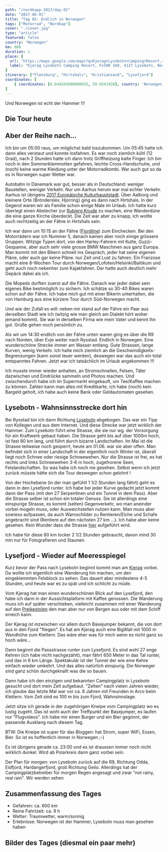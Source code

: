 ```yaml
---
path: "/nordkapp-2017/day-02"
date: "2017-06-01"
title: "Tag 02: Endlich in Norwegen"
tags: ["Motorrad", "Nordkap"]
cover: "./cover.jpg"
type: "article"
featured: false
country: "Norwegen"
km: 600
duration: 1
place: {
  url: "https://maps.google.com/maps?q=Kjerag+Lysebotn+Camping+Resort,+Fv500+160,+4127+Lysebotn,+Norway@59.0541038,6.649265600000035&z=10",
  label: "Kjerag Lysebotn Camping Resort, Fv500 160, 4127 Lysebotn, Norway"
}
itinerary: ["Flensburg", "Hirtshals", "Kristiansand", "Lysefjord"]
coordinates: [
    { coordinates: [6.649265600000035, 59.0541038], country: 'Norwegen' },
]
---
```


Und Norwegen ist echt der Hammer !!!

## Die Tour heute

<rehype-image src="Tour-Day-02.png"><center></center></rehype-image>

## Aber der Reihe nach...

Ich bin um 05:00 raus, um möglichst bald loszukommen. Um 05:45 hatte ich dann alles verstaut und konnte losfahren. Es war noch ziemlich kühl (12 Grad), nach 2 Stunden hatte ich dann trotz Griffheizung kalte Finger. Ich bin noch in den Sommerklammotten gefahren, leichte Cross-Handschuhe, und (noch) keine warme Kleidung unter der Motorradkombi. War auch gut so da es in Norwegen super Wetter war.

<rehype-image src="IMG_1196.JPG"><center></center></rehype-image>

Autobahn in Dänemark war gut, besser als in Deutschland: weniger Baustellen, weniger Verkehr. Nur um Aarhus herum war mal echter Verkehr. Aarhus ist übrigens [2017 Europäische Kulturhauptstadt](http://www.aarhus2017.dk/de/). Über Aalborg und kleinere Orte (Brönderslev, Hjorring) ging es dann nach Hirtshals. In der Gegend waren wir als Familie schon einige Male im Urlaub. Ich hatte kurz überlegt einen Abstecher zur [Rubjerg Knude](https://en.wikipedia.org/wiki/Rubjerg_Knude_lighthouse) zu machen, eine Wanderdüne die eine ganze Kirche überdeckt. Die Zeit war aber zu knapp, ich wollte auch rechtzeitig an der Fähre in Hirtshals sein.

Ich war dann um 10:15 an der Fähre ([Fjordline](https://www.fjordline.com/en/hirtshals-kristiansand/)) zum Einchecken. Bei den Motorrädern war ich Nummer 5, danach kamen aber noch einige grössere Gruppen. Witzige Typen dort, von den Harley-Fahrern mit Kutte, Guzzi-Gespanne, aber auch sehr viele grosse BMW Maschinen aus ganz Europa. Man kommt mit den Bikern schnell ins Gespräch, jeder hat seine eigenen Pläne, oder auch gar keine Pläne. nur Zeit und Lust zu fahren. Ein Franzose macht eine 8-Wochen Tour durch Norwegen/Lofoten/Helsinki/Baltikum und geht auch noch nebenher zum Kajakfahren. Der hatte auch deutlich mehr Gepäck dabei als ich.

Die Mopeds durften zuerst auf die Fähre. Danach war jeder dabei sein eigenes Bike bestmöglich zu sichern. Ich schätze so 30-40 Bikes waren schon auf der Fähre. Ich habe mich gut mit einer Bikerin unterhalten, die von Hamburg aus eine kürzere Tour durch Süd-Norwegen macht.

Und wie der Zufall es will: neben mir stand auf der Fähre ein Paar aus derselben Stadt wie ich (witzig wie man gleich am Dialekt hört woher jemand kommt). Sie war in derselben Firma wie mein Vater und kennt ihn gut. Grüße gehen noch persönlich zu.

<photo-composition>
<rehype-image src="IMG_1209.JPG"><center></center></rehype-image>
<rehype-image src="IMG_1243.JPG"><center></center></rehype-image>
</photo-composition>

Als wir um 14:30 endlich von der Fähre unten waren ging es über die R9 nach Norden, über Evje weiter nach Rysstad. Endlich in Norwegen. Eine wunderschöne Strecke immer am Wasser entlang. Gute Strassen, lange Kurven, wenig Verkehr. Ich halte mich ziemlich an die Geschwindigkeits-Begrenzungen (kann sonst teuer werden), deswegen war das auch ein total entspanntes Fahren. Jetzt war ich tatsächlich im Urlaub angekommen !!!

Ich musste immer wieder anhalten, an Stromschnellen, Felsen, Täler dazwischen und Eindrücke sammeln und Photos machen. Und zwischendurch habe ich im Supermarkt eingekauft, um Tee/Kaffee machen zu können. Zahlen kann man alles mit Kreditkarte, ich habe (noch) kein Bargeld geholt, ich habe auch keine Bank oder Geldautomaten gesehen.

<photo-composition>
<rehype-image src="IMG_1290.JPG"><center></center></rehype-image>
<rehype-image src="IMG_1292.MOV"><center></center></rehype-image>
</photo-composition>

## Lysebotn - Wahnsinnsstrecke dort hin

Bei Rysstad bin ich dann Richtung [Lysebotn](https://de.wikipedia.org/wiki/Lysebotn) abgebogen. Das war ein Tipp von Kollegen und aus dem Internet. Und diese Strecke war jetzt wirklich der Hammer. Zum Lysebotn führt eine Strasse, die sie nur wg. der Vorsorgung für ein Kraftwerk gebaut haben. Die Strasse geht bis auf über 1000m hoch, ist fast 80 km lang, und führt durch bizarre Landschaften. Im Mai ist die Strasse teilweise noch gesperrt, heute am 01.06. war sie aber offen. Man befindet sich in einer Landschaft in der eigentlich noch Winter ist, überall liegt noch Schnee oder riesige Schneewehen. Nur die Strasse ist frei, es hat rechts und links Schneewehen 3-6 m hoch, zugefrorene Seen, Felslandschaften. So was habe ich noch nie gesehen. Selbst wenn ich jetzt zurück müsste hätte sich die Tour deswegen schon gelohnt !

<photo-composition>
<rehype-image src="IMG_1449.JPG"><center></center></rehype-image>
<rehype-image src="IMG_1353.JPG"><center></center></rehype-image>
</photo-composition>

Von der Hochebene (in der man gefühlt 1 1/2 Stunden lang fährt) geht es dann in den Lysefjord runter. Ich habe bei jeder Kurve gedacht jetzt kommt dann der Pass (mit den 27 Serpentinen und ein Tunnel in dem Pass). Aber die Strasse selber ist schon ein totaler Genuss. Sie ist allerdings eine einspurige Strasse, es kommt (selten) Gegenverkehr, wo man aneinder vorbei mogeln muss, oder Ausweichstellen nutzen kann. Man muss aber sowieso aufpassen, da auch Warnschilder zu Rentieren/Elche und Schafe angebracht sind (Rentiere auf den nächsten 27 km ...). Ich habe aber keine gesehen. Kein Wunder dass die Strasse [hier](http://www.dangerousroads.org/europe/norway/76-lysebotn-road-norway.html) aufgeführt wird.

Ich habe für diese 80 km locker 2 1/2 Stunden gebraucht, davon mind 30 min nur für Fotografieren und Staunen.

## Lysefjord - Wieder auf Meeresspiegel

Kurz bevor der Pass nach Lysebotn beginnt kommt man am [Kjerag](https://de.wikipedia.org/wiki/Kjerag) vorbei. Da wollte ich eigentlich eine Wanderung hin machen, um den eingeklemmten Felsblock zu sehen. Das dauert aber mindestens 4-5 Stunden, und heute war es zu spät und ich schlicht zu müde.

Vom Kjerag hat man einen wunderschönen Blick auf den Lysefjord, den habe ich dann in der Aussichtsplaform mit Kaffee genossen. Die Wanderung muss ich auf später verschieben, vielleicht zusammen mit einer Wanderung auf den [Preikestolen](https://de.wikipedia.org/wiki/Preikestolen) den man aber nur von Bergen aus oder mit dem Schiff erreich kann.

Der Kjerag ist inzwischen vor allem durch Basejumper bekannt, die von dort aus in den Fjord "fliegen". Es hat am Kjerag auch eine BigWall mit 1000 m Wandhöhe zum Klettern. Das wäre eher was für mich wenn es nicht ganz so hoch wäre...

<rehype-image src="IMG_1460.JPG"><center></center></rehype-image>

Dann beginnt die Passstrasse runter zum Lysefjord. Es sind wohl 27 enge Kehren (ich habe nicht nachgezählt), man fährt 650 Meter in das Tal runter, und das in 6 km Länge. Spektakulär ist der Tunnel der wie eine Kehre einfach wieder umkehrt. Und das alles natürlich einspurig. Die Norweger sind ganz schön durchgeknallt was die so bauen.

<rehype-image src="IMG_1462.JPG"><center></center></rehype-image>

Dann habe ich den einzigen und bekannten Campingplatz in Lysebotn gesucht und dort mein Zelt aufgebaut. "Zelten" nach vielen Jahren wieder, ich glaube das letzte Mal war vor ca. 8 Jahren mit Freunden in Arco beim Klettern. Vom Zelt sind es 100 m bis zum Fjord, Wahnsinnslage.

<rehype-image src="IMG_1471.JPG"><center></center></rehype-image>

Jetzt sitze ich gerade in der zugehörigen Kneipe vom Campingplatz wo es lustig zugeht. Das ist wohl auch der Treffpunkt der Basejumper, es laufen nur "Flugvideos". Ich habe mir einen Burger und ein Bier gegönnt, der passende Ausklang nach diesem Tag.

<rehype-image src="IMG_1485.JPG"><center></center></rehype-image>

BTW: Die Kneipe ist super für das Bloggen: hat Strom, super WiFi, Essen, Bier. So ist es hoffentlich immer in Norwegen ;-)

Es ist übrigens gerade ca. 23:00 und es ist draussen immer noch nicht wirklich dunkel. Wird ab Polarkreis dann ganz vorbei sein.

Der Plan für morgen: von Lysebotn zurück auf die R9, Richtung Odda, Eidfjord, Hardangerfjord, grob Richtung Geilo. Allerdings hat der Campingplatzbetreiber für morgen Regen angesagt und zwar "not rainy, real rain". Wir werden sehen

## Zusammenfassung des Tages

* Gefahren: ca. 600 km
* Reine Fahrtzeit: ca. 9 h
* Wetter: Traumwetter, warm/sonnig
* Erlebnisse: Norwegen ist der Hammer, Lysebotn muss man gesehen haben

## Bilder des Tages (diesmal ein paar mehr)

<photo-composition>
<rehype-image src="IMG_1212.JPG"><center></center></rehype-image>
<rehype-image src="IMG_1217.JPG"><center></center></rehype-image>
<rehype-image src="IMG_1288.JPG"><center></center></rehype-image>
<rehype-image src="IMG_1327.JPG"><center></center></rehype-image>
<rehype-image src="IMG_1348.JPG"><center></center></rehype-image>
<rehype-image src="IMG_1372.JPG"><center></center></rehype-image>
<rehype-image src="IMG_1418.JPG"><center></center></rehype-image>
<rehype-image src="IMG_1429.JPG"><center></center></rehype-image>
<rehype-image src="IMG_1435.JPG"><center></center></rehype-image>
<rehype-image src="IMG_1452.JPG"><center></center></rehype-image>
</photo-composition>





